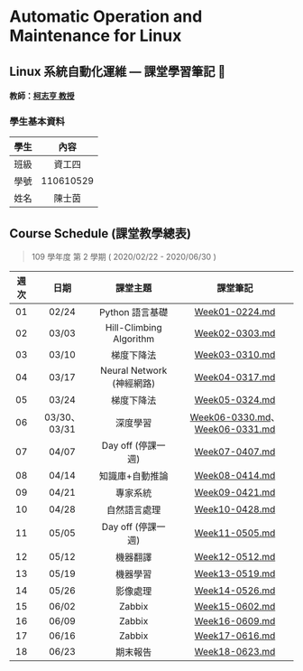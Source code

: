 # Automatic Operation and Maintenance for Linux
## Linux 系統自動化運維 — 課堂學習筆記 :notebook_with_decorative_cover:

#### 教師：[柯志亨 教授](http://csie.nqu.edu.tw/smallko/index.html)

### 學生基本資料

| 學生 |   內容    |
| :--: | :-------: |
| 班級 |  資工四   |
| 學號 | 110610529 |
| 姓名 |  陳士茵   |

## Course Schedule (課堂教學總表)

> 109 學年度 第 2 學期 ( 2020/02/22 - 2020/06/30 )

| 週次 |     日期     |         課堂主題          |                課堂筆記                |
| :--: | :----------: | :-----------------------: | :------------------------------------: |
|  01  |    02/24     |      Python 語言基礎      |           [Week01-0224.md]()           |
|  02  |    03/03     |  Hill-Climbing Algorithm  |           [Week02-0303.md]()           |
|  03  |    03/10     |        梯度下降法         |           [Week03-0310.md]()           |
|  04  |    03/17     | Neural Network (神經網路) |           [Week04-0317.md]()           |
|  05  |    03/24     |        梯度下降法         |           [Week05-0324.md]()           |
|  06  | 03/30、03/31 |         深度學習          | [Week06-0330.md]()、[Week06-0331.md]() |
|  07  |    04/07     |    Day off (停課一週)     |           [Week07-0407.md]()           |
|  08  |    04/14     |      知識庫+自動推論      |           [Week08-0414.md]()           |
|  09  |    04/21     |         專家系統          |           [Week09-0421.md]()           |
|  10  |    04/28     |       自然語言處理        |           [Week10-0428.md]()           |
|  11  |    05/05     |    Day off (停課一週)     |           [Week11-0505.md]()           |
|  12  |    05/12     |         機器翻譯          |           [Week12-0512.md]()           |
|  13  |    05/19     |         機器學習          |           [Week13-0519.md]()           |
|  14  |    05/26     |         影像處理          |           [Week14-0526.md]()           |
|  15  |    06/02     |          Zabbix           |           [Week15-0602.md]()           |
|  16  |    06/09     |          Zabbix           |           [Week16-0609.md]()           |
|  17  |    06/16     |          Zabbix           |           [Week17-0616.md]()           |
|  18  |    06/23     |         期末報告          |           [Week18-0623.md]()           |
